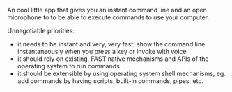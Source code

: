

An cool little app that gives you an instant command line and an open microphone to to be able to execute commands to use your computer.

Unnegotiable priorities:
- it needs to be instant and very, very fast: show the command line instantaneously when you press a key or invoke with voice
- it should rely on existing, FAST native mechanisms and APIs of the operating system to run commands
- it should be extensible by using operating system shell mechanisms, eg. add commands by having scripts, built-in commands, pipes, etc.

